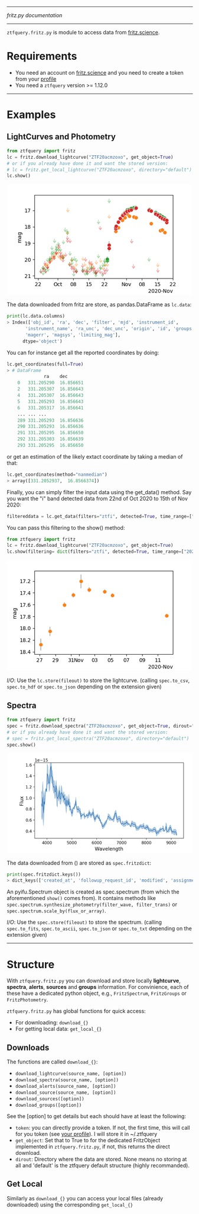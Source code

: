 ***
_fritz.py documentation_
***

`ztfquery.fritz.py` is module to access data from [fritz.science](https://fritz.science/).

# Requirements 
- You need an account on [fritz.science](https://fritz.science/) and you need to create a token from your [profile](https://fritz.science/profile)
- You need a `ztfquery` version >= 1.12.0

*** 

# Examples

## LightCurves and Photometry

```python
from ztfquery import fritz
lc = fritz.download_lightcurve("ZTF20acmzoxo", get_object=True)
# or if you already have done it and want the stored version:
# lc = fritz.get_local_lightcurve("ZTF20acmzoxo", directory="default")
lc.show()
```
![](images/fritz_lc.png)

The data downloaded from fritz are store, as pandas.DataFrame as `lc.data`:
```python
print(lc.data.columns)
> Index(['obj_id', 'ra', 'dec', 'filter', 'mjd', 'instrument_id',
       'instrument_name', 'ra_unc', 'dec_unc', 'origin', 'id', 'groups', 'mag',
       'magerr', 'magsys', 'limiting_mag'],
      dtype='object')
```

You can for instance get all the reported coordinates by doing:
```python
lc.get_coordinates(full=True)
> # DataFrame
              ra	dec
    0	331.205290	16.856651
    2	331.205307	16.856643
    4	331.205307	16.856643
    5	331.205293	16.856643
    6	331.205317	16.856641
    ...	...	...
    289	331.205293	16.856636
    290	331.205293	16.856636
    291	331.205295	16.856650
    292	331.205303	16.856639
    293	331.205295	16.856650
```
or get an estimation of the likely extact coordinate by taking a median of that:
```python
lc.get_coordinates(method="nanmedian")
> array([331.2052937,  16.8566374])
```
Finally, you can simply filter the input data using the get_data() method. Say you want the "i" band detected data from 22nd of Oct 2020 to 15th of Nov 2020:
```python
filtereddata = lc.get_data(filters="ztfi", detected=True, time_range=["2020-10-22", "2020-11-15"])
```
You can pass this filtering to the show() method:
```python
from ztfquery import fritz
lc = fritz.download_lightcurve("ZTF20acmzoxo", get_object=True)
lc.show(filtering= dict(filters="ztfi", detected=True, time_range=["2020-10-22", "2020-11-15"]) )
```
![](images/fritz_lc_filtered.png)

*I/O*: Use the `lc.store(fileout)` to store the lightcurve. (calling `spec.to_csv`, `spec.to_hdf` or `spec.to_json` depending on the extension given) 

## Spectra

```python
from ztfquery import fritz
spec = fritz.download_spectra("ZTF20acmzoxo", get_object=True, dirout="default")
# or if you already have done it and want the stored version: 
# spec = fritz.get_local_spectra("ZTF20acmzoxo", directory="default")
spec.show()
```
![](images/fritz_spectrum.png)

The data downloaded from () are stored as `spec.fritzdict`:
```python
print(spec.fritzdict.keys())
> dict_keys(['created_at', 'followup_request_id', 'modified', 'assignment_id', 'wavelengths', 'altdata', 'fluxes', 'original_file_string', 'errors', 'original_file_filename', 'obj_id', 'owner_id', 'observed_at', 'id', 'origin', 'instrument_id', 'groups', 'instrument_name', 'reducers', 'observers'])
```

An pyifu.Spectrum object is created as spec.spectrum (from which the aforementioned `show()` comes from). It contains methods like `spec.spectrum.synthesize_photometry(filter_wave, filter_trans)` or `spec.spectrum.scale_by(flux_or_array)`.

*I/O*: Use the `spec.store(fileout)` to store the spectrum. (calling `spec.to_fits`, `spec.to_ascii`, `spec.to_json` or `spec.to_txt` depending on the extension given) 

***

# Structure

With `ztfquery.fritz.py` you can download and store locally **lightcurve**, **spectra**, **alerts**, **sources** and **groups** information. 
For convinience, each of these have a dedicated python object, e.g., `FritzSpectrum`, `FritzGroups` or `FritzPhotometry`.

`ztfquery.fritz.py` has global functions for quick access: 
- For downloading: `download_{}`
- For getting local data: `get_local_{}`


## Downloads
The functions are called `download_{}`:
- `download_lightcurve(source_name, [option])`
- `download_spectra(source_name, [option])`
- `download_alerts(source_name, [option])`
- `download_source(source_name, [option])`
- `download_sources([option])`
- `download_groups([option])`

See the [option] to get details but each should have at least the following:
- `token`: you can directly provide a token. If not, the first time, this will call for you token (see [your profile](https://fritz.science/profile)). I will store it in ~/.ztfquery
- `get_object`: Set that to True to for the dedicated FritzObject implemented in `ztfquery.fritz.py`, if not, this returns the direct download.
- `dirout`: Directory where the data are stored. None means no storing at all and 'default' is the ztfquery default structure (highly recommanded).

## Get Local
Similarly as `download_{}` you can access your local files (already downloaded) using the corresponding `get_local_{}`


